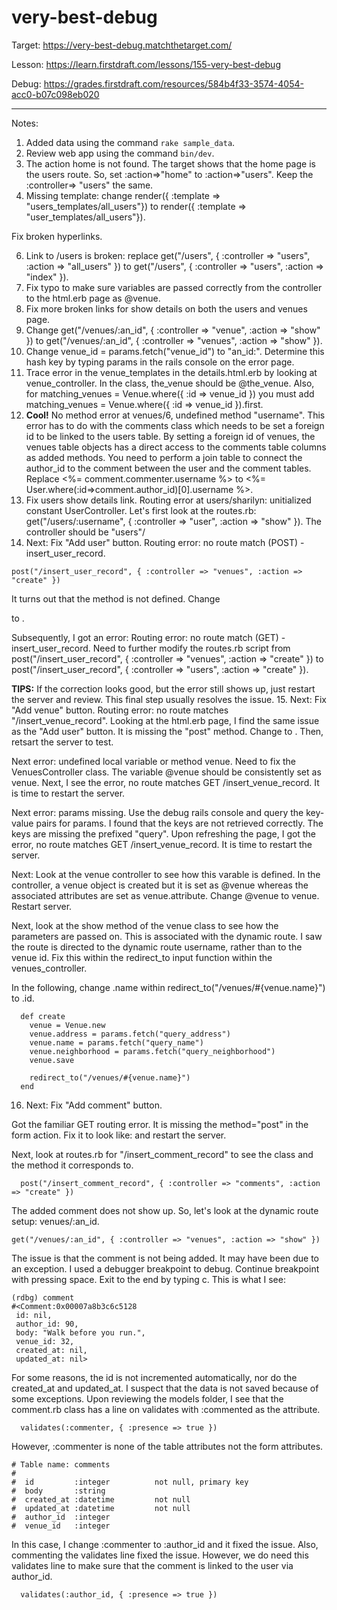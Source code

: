 # very-best-debug

Target: https://very-best-debug.matchthetarget.com/

Lesson: https://learn.firstdraft.com/lessons/155-very-best-debug

Debug: https://grades.firstdraft.com/resources/584b4f33-3574-4054-acc0-b07c098eb020

<hr>

Notes:

1. Added data using the command `rake sample_data`.
2. Review web app using the command `bin/dev`.
3. The action home is not found. The target shows that the home page is the users route. So, set :action=>"home" to :action=>"users". Keep the :controller=> "users" the same.
4. Missing template: change render({ :template => "users_templates/all_users"}) to render({ :template => "user_templates/all_users"}).

Fix broken hyperlinks.

6. Link to /users is broken: replace get("/users", { :controller => "users", :action => "all_users" }) to   get("/users", { :controller => "users", :action => "index" }). 
7. Fix typo to make sure variables are passed correctly from the controller to the html.erb page as @venue. 
8. Fix more broken links for show details on both the users and venues page.
9. Change get("/venues/:an_id", { :controller => "venue", :action => "show" }) to get("/venues/:an_id", { :controller => "venues", :action => "show" }).
10. Change venue_id = params.fetch("venue_id") to "an_id:". Determine this hash key by typing params in the rails console on the error page.
11. Trace error in the venue_templates in the details.html.erb by looking at venue_controller. In the class, the_venue should be @the_venue. Also, for matching_venues = Venue.where({ :id => venue_id }) you must add matching_venues = Venue.where({ :id => venue_id }).first. 
12. **Cool!** No method error at venues/6, undefined method "username". This error has to do with the comments class which needs to be set a foreign id to be linked to the users table. By setting a foreign id of venues, the venues table objects has a direct access to the comments table columns as added methods. You need to perform a join table to connect the author_id to the comment between the user and the comment tables. Replace <%= comment.commenter.username %> to <%= User.where(:id=>comment.author_id)[0].username %>. 
13. Fix users show details link. Routing error at users/sharilyn: unitialized constant UserController. Let's first look at the routes.rb: get("/users/:username", { :controller => "user", :action => "show" }). The controller should be "users"/
14. Next: Fix "Add user" button. Routing error: no route match (POST) - insert_user_record. 
```
post("/insert_user_record", { :controller => "venues", :action => "create" })
```

It turns out that the method is not defined. Change <form action="/insert_user_record" method=""> to <form action="/insert_user_record" method="post">. 

Subsequently, I got an error: Routing error: no route match (GET) - insert_user_record. Need to further modify the routes.rb script from   post("/insert_user_record", { :controller => "venues", :action => "create" }) to   post("/insert_user_record", { :controller => "users", :action => "create" }). 

**TIPS:** If the correction looks good, but the error still shows up, just restart the server and review. This final step usually resolves the issue.
15. Next: Fix "Add venue" button. Routing error: no route matches "/insert_venue_record". Looking at the html.erb page, I find the same issue as the "Add user" button. It is missing the "post" method. Change <form action="/insert_venue_record"> to <form action="/insert_venue_record" method="post">. Then, retsart the server to test.

Next error: undefined local variable or method venue. Need to fix the VenuesController class. The variable @venue should be consistently set as venue. Next, I see the error, no route matches GET /insert_venue_record. It is time to restart the server.

Next error: params missing. Use the debug rails console and query the key-value pairs for params. I found that the keys are not retrieved correctly. The keys are missing the prefixed "query". Upon refreshing the page, I got the error, no route matches GET /insert_venue_record. It is time to restart the server. 

Next: Look at the venue controller to see how this varable is defined. In the controller, a venue object is created but it is set as @venue whereas the associated attributes are set as venue.attribute. Change @venue to venue. Restart server. 

Next, look at the show method of the venue class to see how the parameters are passed on. This is associated with the dynamic route. I saw the route is directed to the dynamic route username, rather than to the venue id. Fix this within the redirect_to input function within the venues_controller.

In the following, change .name within redirect_to("/venues/#{venue.name}") to .id.
```
  def create
    venue = Venue.new
    venue.address = params.fetch("query_address")
    venue.name = params.fetch("query_name")
    venue.neighborhood = params.fetch("query_neighborhood")
    venue.save

    redirect_to("/venues/#{venue.name}")
  end
```

16. Next: Fix "Add comment" button.

Got the familiar GET routing error. It is missing the method="post" in the form action. Fix it to look like: <form action="/insert_comment_record" method="post"> and restart the server. 

Next, look at routes.rb for "/insert_comment_record" to see the class and the method it corresponds to.

```
  post("/insert_comment_record", { :controller => "comments", :action => "create" })
```
The added comment does not show up. So, let's look at the dynamic route setup: venues/:an_id. 

```
get("/venues/:an_id", { :controller => "venues", :action => "show" }) 
```

The issue is that the comment is not being added. It may have been due to an exception. I used a debugger breakpoint to debug. Continue breakpoint with pressing space. Exit to the end by typing c. This is what I see:

```
(rdbg) comment
#<Comment:0x00007a8b3c6c5128
 id: nil,
 author_id: 90,
 body: "Walk before you run.",
 venue_id: 32,
 created_at: nil,
 updated_at: nil>
```

For some reasons, the id is not incremented automatically, nor do the created_at and updated_at. I suspect that the data is not saved because of some exceptions. Upon reviewing the models folder, I see that the comment.rb class has a line on validates with :commented as the attribute.

```
  validates(:commenter, { :presence => true })
```

However, :commenter is none of the table attributes not the form attributes.

```
# Table name: comments
#
#  id         :integer          not null, primary key
#  body       :string
#  created_at :datetime         not null
#  updated_at :datetime         not null
#  author_id  :integer
#  venue_id   :integer
```

In this case, I change :commenter to :author_id and it fixed the issue. Also, commenting the validates line fixed the issue. However, we do need this validates line to make sure that the comment is linked to the user via author_id.

```
  validates(:author_id, { :presence => true })
```
